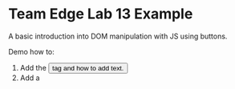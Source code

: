 Team Edge Lab 13 Example
========================

A basic introduction into DOM manipulation with JS using buttons.
 
Demo how to:
1. Add the <button> tag and how to add text.
2. Add a <script> tag within the html document
3. Move the script to the related script.js file and explain when and why this is useful.
4. Use querySelector() method to change to random body background color, or other element.
5. Get innerHTML() and set innerHTML() to append emojis to a string.
6. Change multiple elements with querySelectAll(), which returns an array.
7. Button styling options, including background, border, corner radius
8. Give user feedback with :hover and :active
9. Make other elements (a link) into a button.
  
 